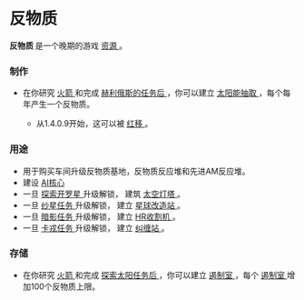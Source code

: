 # 反物质
<strong>
          反物质
    </strong>
        是一个晚期的游戏
    <a href="#Resources">
          资源
    </a>
        。
        
### 制作
<ul>
      <li>
            在你研究
        <a href="#Technologies#Rocketry">
              火箭
        </a>
            和完成
        <a href="#Space#Helios_mission">
              赫利俄斯的任务后
        </a>
            ，你可以建立
        <a href="#Space#Sunlifter">
              太阳能抽取
        </a>
            ，每个每年产生一个反物质。
      </li>
      <ul>
        <li>
              从1.4.0.9开始，这可以被
          <a href="#Time#Redshift">
                红移
          </a>
              。
        </li>
      </ul>
    </ul>
    
### 用途
<ul>
      <li>
            用于购买车间升级反物质基地，反物质反应堆和先进AM反应堆。
      </li>
      <li>
            建设
        <a href="#Buildings#AI_Core">
              AI核心
        </a>
      </li>
      <li>
            一旦
          <a href="#Space#Kairo_Mission">
             探索开罗星
          </a>
            升级解锁，
            建筑
        <a href="#Space#Space_Beacon">
              太空灯塔
        </a>
            。
        <a href="#Space#Kairo_Mission">
        </a>
      </li>
      <li>
            一旦
          <a href="#Space#Yarn_Mission">
              纱星任务
          </a>
            升级解锁，
            建立
        <a href="#Space#Terraforming_Station">
              星球改造站
        </a>
            。
        <a href="#Space#Yarn_Mission">
        </a>
      </li>
      <li>
            一旦
          <a href="#Space#Umbra_Mission">
              暗影任务
          </a>
            升级解锁，
            建立
        <a href="#Space#HR_Harvester">
              HR收割机
        </a>
            。
        <a href="#Space#Umbra_Mission">
        </a>
      </li>
      <li>
            一旦
          <a href="#Space#Charon_Mission">
              卡戎任务
          </a>
            升级解锁，
            建立
        <a href="#Space#Entanglement_Station">
              纠缠站
        </a>
            。
        <a href="#Space#Charon_Mission">
        </a>
      </li>
    </ul>

### 存储
<ul>
      <li>
            在你研究
        <a href="#Technologies#Rocketry">
              火箭
        </a>
            和完成
        <a href="#Space#Helios_mission">
              探索太阳任务后
        </a>
            ，你可以建立
        <a href="#Space#Containment_Chamber">
              遏制室
        </a>
            ，每个
          <a href="#Space#Containment_Chamber">
              遏制室
          </a>
            增加100个反物质上限。
      </li>
    </ul>

